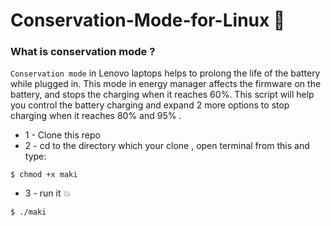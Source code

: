 # Conservation-Mode-for-Linux 🌱

### What is conservation mode ?
`Conservation mode` in Lenovo laptops helps to prolong the life of the battery while plugged in. This mode in energy manager affects the firmware on the battery, and stops the charging when it reaches 60%.
This script will help you control the battery charging and expand 2 more options to stop charging when it reaches 80% and 95% .

 * 1 - Clone this repo 
 * 2 - cd to the directory which your clone , open terminal from this and type:
```
$ chmod +x maki
```
* 3 - run it 💥
```
$ ./maki
```